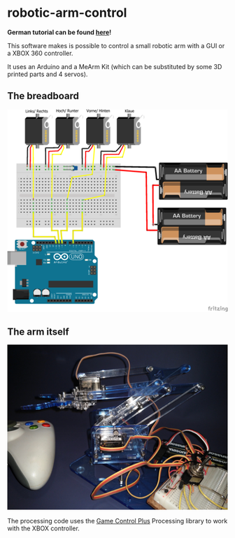 # robotic-arm-control

**German tutorial can be found [here](https://ckatins.de/2018/04/04/tischroboterarm.html)!**

This software makes is possible to control a small robotic arm with a GUI or a XBOX 360 controller.

It uses an Arduino and a MeArm Kit (which can be substituted by some 3D printed parts and 4 servos).

## The breadboard
![The breadboard layout](robotic-arm-breadboard.png)


## The arm itself
![The arm](robotic-arm.jpg)

The processing code uses the [Game Control Plus](http://lagers.org.uk/gamecontrol/) Processing library to work with the XBOX controller.
